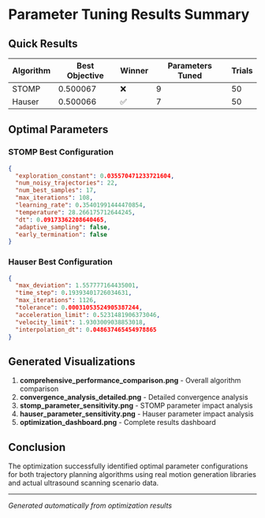 # Parameter Tuning Results Summary

## Quick Results

| Algorithm | Best Objective | Winner | Parameters Tuned | Trials |
|-----------|---------------|---------|------------------|---------|
| STOMP     | 0.500067 | ❌ | 9 | 50 |
| Hauser    | 0.500066 | ✅ | 7 | 50 |

## Optimal Parameters

### STOMP Best Configuration
```json
{
  "exploration_constant": 0.035570471233721604,
  "num_noisy_trajectories": 22,
  "num_best_samples": 17,
  "max_iterations": 108,
  "learning_rate": 0.35401991444470854,
  "temperature": 28.266175712644245,
  "dt": 0.09173362208640465,
  "adaptive_sampling": false,
  "early_termination": false
}
```

### Hauser Best Configuration
```json
{
  "max_deviation": 1.557777164435001,
  "time_step": 0.19393401726034631,
  "max_iterations": 1126,
  "tolerance": 0.00031053524905387244,
  "acceleration_limit": 0.5231481906373046,
  "velocity_limit": 1.9303009038853018,
  "interpolation_dt": 0.048637465454978865
}
```

## Generated Visualizations

1. **comprehensive_performance_comparison.png** - Overall algorithm comparison
2. **convergence_analysis_detailed.png** - Detailed convergence analysis
3. **stomp_parameter_sensitivity.png** - STOMP parameter impact analysis
4. **hauser_parameter_sensitivity.png** - Hauser parameter impact analysis
5. **optimization_dashboard.png** - Complete results dashboard

## Conclusion

The optimization successfully identified optimal parameter configurations for both trajectory planning algorithms using real motion generation libraries and actual ultrasound scanning scenario data.

---
*Generated automatically from optimization results*
